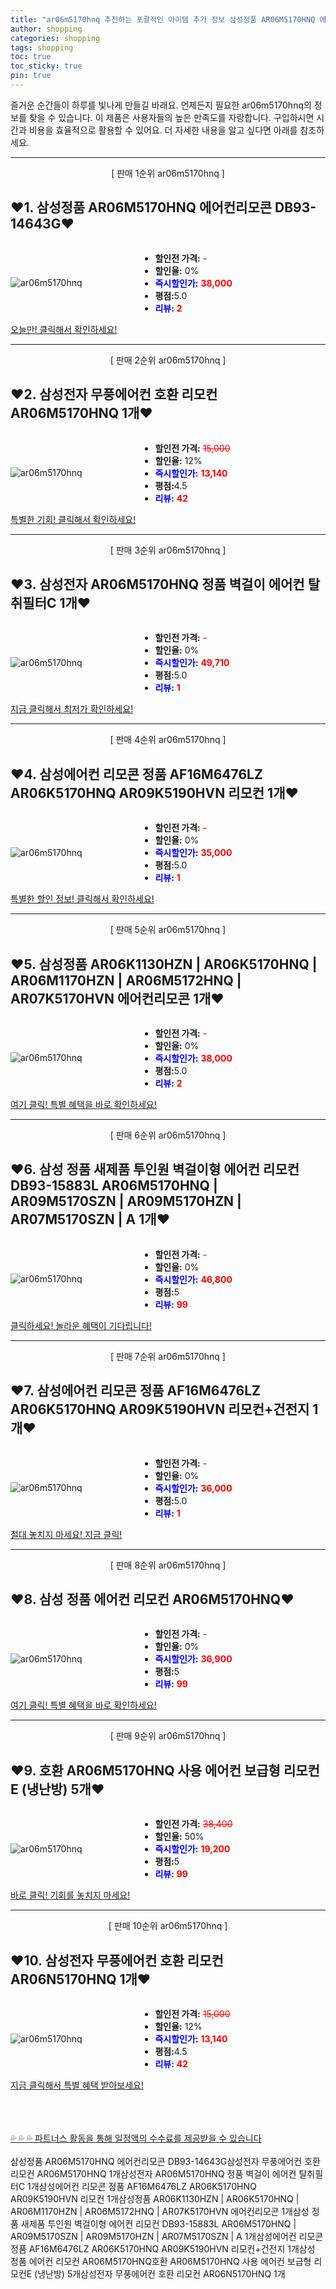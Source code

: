 ```yaml
---
title: "ar06m5170hnq 추천하는 포괄적인 아이템 추가 정보 삼성정품 AR06M5170HNQ 에어컨리모콘 DB93-14643G"
author: shopping
categories: shopping
tags: shopping
toc: true
toc_sticky: true
pin: true
---
```

즐거운 순간들이 하루를 빛나게 만들길 바래요. 언제든지 필요한 ar06m5170hnq의 정보를 찾을 수 있습니다. 이 제품은 사용자들의 높은 만족도를 자랑합니다. 구입하시면 시간과 비용을 효율적으로 활용할 수 있어요. 더 자세한 내용을 알고 싶다면 아래를 참조하세요.

---
<p class="toplist" style="margin: 0 auto; display: block; width: fit-content;">[ 판매 1순위 ar06m5170hnq ]</p>

<h2><strong>❤️1. 삼성정품 AR06M5170HNQ 에어컨리모콘 DB93-14643G❤️</strong></h2>

<div style="display: flex; align-items: center;">
    <div style="flex: 0.4;">
        <img src="https://thumbnail8.coupangcdn.com/thumbnails/remote/230x230ex/image/vendor_inventory/5469/962478bd73776386937f4e4a5db20947ab995e80b96f70c12d0a24843d10.jpeg" alt="ar06m5170hnq" style="max-width: 100%;">
    </div>
    <div style="flex: 0.6; margin-left: 10px;">
        <ul>
            <li><strong>할인전 가격:</strong> <del style="color: red;">-</del></li>
            <li><strong>할인율:</strong> 0%</li>
            <li><span style='color:blue'><strong>즉시할인가:</strong></span> <span style='color:red'><strong>38,000</strong></span></li>
            <li><strong>평점:</strong>5.0</li>
            <li><span style='color:blue'><strong>리뷰:</strong></span> <span style='color:red'><strong>2</strong></span></li>
        </ul>
    </div>
</div>
<div class="center">
    <a href="https://William4Davisa.github.io?lptag=AF9450613&subid=githubio&pageKey=7373791776&traceid=V0-153&itemId=19027600505&vendorItemId=90661839423" class="myButton">
        오늘만! 클릭해서 확인하세요!
    </a>
</div>


---
<p class="toplist" style="margin: 0 auto; display: block; width: fit-content;">[ 판매 2순위 ar06m5170hnq ]</p>

<h2><strong>❤️2. 삼성전자 무풍에어컨 호환 리모컨 AR06M5170HNQ 1개❤️</strong></h2>

<div style="display: flex; align-items: center;">
    <div style="flex: 0.4;">
        <img src="https://thumbnail8.coupangcdn.com/thumbnails/remote/230x230ex/image/vendor_inventory/45ac/70aa11972671d4c8e7f98831492017f3b2403d07a6237492b02e1e9086ee.jpg" alt="ar06m5170hnq" style="max-width: 100%;">
    </div>
    <div style="flex: 0.6; margin-left: 10px;">
        <ul>
            <li><strong>할인전 가격:</strong> <del style="color: red;">15,000</del></li>
            <li><strong>할인율:</strong> 12%</li>
            <li><span style='color:blue'><strong>즉시할인가:</strong></span> <span style='color:red'><strong>13,140</strong></span></li>
            <li><strong>평점:</strong>4.5</li>
            <li><span style='color:blue'><strong>리뷰:</strong></span> <span style='color:red'><strong>42</strong></span></li>
        </ul>
    </div>
</div>
<div class="center">
    <a href="https://William4Davisa.github.io?lptag=AF9450613&subid=githubio&pageKey=6536302168&traceid=V0-153&itemId=14535999865&vendorItemId=81778458641" class="myButton">
        특별한 기회! 클릭해서 확인하세요!
    </a>
</div>


---
<p class="toplist" style="margin: 0 auto; display: block; width: fit-content;">[ 판매 3순위 ar06m5170hnq ]</p>

<h2><strong>❤️3. 삼성전자 AR06M5170HNQ 정품 벽걸이 에어컨 탈취필터C 1개❤️</strong></h2>

<div style="display: flex; align-items: center;">
    <div style="flex: 0.4;">
        <img src="https://thumbnail10.coupangcdn.com/thumbnails/remote/230x230ex/image/vendor_inventory/56cb/b2c2d76ce8427eab46023e2c9d05a1ba094703306f4509a016370359ea8e.png" alt="ar06m5170hnq" style="max-width: 100%;">
    </div>
    <div style="flex: 0.6; margin-left: 10px;">
        <ul>
            <li><strong>할인전 가격:</strong> <del style="color: red;">-</del></li>
            <li><strong>할인율:</strong> 0%</li>
            <li><span style='color:blue'><strong>즉시할인가:</strong></span> <span style='color:red'><strong>49,710</strong></span></li>
            <li><strong>평점:</strong>5.0</li>
            <li><span style='color:blue'><strong>리뷰:</strong></span> <span style='color:red'><strong>1</strong></span></li>
        </ul>
    </div>
</div>
<div class="center">
    <a href="https://William4Davisa.github.io?lptag=AF9450613&subid=githubio&pageKey=7231489696&traceid=V0-153&itemId=18350357110&vendorItemId=90405110697" class="myButton">
        지금 클릭해서 최저가 확인하세요!
    </a>
</div>


---
<p class="toplist" style="margin: 0 auto; display: block; width: fit-content;">[ 판매 4순위 ar06m5170hnq ]</p>

<h2><strong>❤️4. 삼성에어컨 리모콘 정품 AF16M6476LZ AR06K5170HNQ AR09K5190HVN 리모컨 1개❤️</strong></h2>

<div style="display: flex; align-items: center;">
    <div style="flex: 0.4;">
        <img src="https://thumbnail9.coupangcdn.com/thumbnails/remote/230x230ex/image/vendor_inventory/7f16/fa1e4b332dc371582befde9404c59efbab2e0de00d9f52ef47a040723e35.jpg" alt="ar06m5170hnq" style="max-width: 100%;">
    </div>
    <div style="flex: 0.6; margin-left: 10px;">
        <ul>
            <li><strong>할인전 가격:</strong> <del style="color: red;">-</del></li>
            <li><strong>할인율:</strong> 0%</li>
            <li><span style='color:blue'><strong>즉시할인가:</strong></span> <span style='color:red'><strong>35,000</strong></span></li>
            <li><strong>평점:</strong>5.0</li>
            <li><span style='color:blue'><strong>리뷰:</strong></span> <span style='color:red'><strong>1</strong></span></li>
        </ul>
    </div>
</div>
<div class="center">
    <a href="https://William4Davisa.github.io?lptag=AF9450613&subid=githubio&pageKey=7672905147&traceid=V0-153&itemId=20473231695&vendorItemId=85425818451" class="myButton">
        특별한 할인 정보! 클릭해서 확인하세요!
    </a>
</div>


---
<p class="toplist" style="margin: 0 auto; display: block; width: fit-content;">[ 판매 5순위 ar06m5170hnq ]</p>

<h2><strong>❤️5. 삼성정품 AR06K1130HZN | AR06K5170HNQ | AR06M1170HZN | AR06M5172HNQ | AR07K5170HVN 에어컨리모콘 1개❤️</strong></h2>

<div style="display: flex; align-items: center;">
    <div style="flex: 0.4;">
        <img src="https://thumbnail8.coupangcdn.com/thumbnails/remote/230x230ex/image/vendor_inventory/5469/962478bd73776386937f4e4a5db20947ab995e80b96f70c12d0a24843d10.jpeg" alt="ar06m5170hnq" style="max-width: 100%;">
    </div>
    <div style="flex: 0.6; margin-left: 10px;">
        <ul>
            <li><strong>할인전 가격:</strong> <del style="color: red;">-</del></li>
            <li><strong>할인율:</strong> 0%</li>
            <li><span style='color:blue'><strong>즉시할인가:</strong></span> <span style='color:red'><strong>38,000</strong></span></li>
            <li><strong>평점:</strong>5.0</li>
            <li><span style='color:blue'><strong>리뷰:</strong></span> <span style='color:red'><strong>2</strong></span></li>
        </ul>
    </div>
</div>
<div class="center">
    <a href="https://William4Davisa.github.io?lptag=AF9450613&subid=githubio&pageKey=7373754122&traceid=V0-153&itemId=19027423782&vendorItemId=86151604176" class="myButton">
        여기 클릭! 특별 혜택을 바로 확인하세요!
    </a>
</div>


---
<p class="toplist" style="margin: 0 auto; display: block; width: fit-content;">[ 판매 6순위 ar06m5170hnq ]</p>

<h2><strong>❤️6. 삼성 정품 새제품 투인원 벽걸이형 에어컨 리모컨 DB93-15883L AR06M5170HNQ | AR09M5170SZN | AR09M5170HZN | AR07M5170SZN | A 1개❤️</strong></h2>

<div style="display: flex; align-items: center;">
    <div style="flex: 0.4;">
        <img src="https://thumbnail8.coupangcdn.com/thumbnails/remote/230x230ex/image/vendor_inventory/4a5b/e9dbb8610b5a8dab348ea1fcf05089f83bb6e1ebab6a5d63a59d4cc084c7.jpg" alt="ar06m5170hnq" style="max-width: 100%;">
    </div>
    <div style="flex: 0.6; margin-left: 10px;">
        <ul>
            <li><strong>할인전 가격:</strong> <del style="color: red;">-</del></li>
            <li><strong>할인율:</strong> 0%</li>
            <li><span style='color:blue'><strong>즉시할인가:</strong></span> <span style='color:red'><strong>46,800</strong></span></li>
            <li><strong>평점:</strong>5</li>
            <li><span style='color:blue'><strong>리뷰:</strong></span> <span style='color:red'><strong>99</strong></span></li>
        </ul>
    </div>
</div>
<div class="center">
    <a href="https://William4Davisa.github.io?lptag=AF9450613&subid=githubio&pageKey=7413663089&traceid=V0-153&itemId=19214996420&vendorItemId=86331983501" class="myButton">
        클릭하세요! 놀라운 혜택이 기다립니다!
    </a>
</div>


---
<p class="toplist" style="margin: 0 auto; display: block; width: fit-content;">[ 판매 7순위 ar06m5170hnq ]</p>

<h2><strong>❤️7. 삼성에어컨 리모콘 정품 AF16M6476LZ AR06K5170HNQ AR09K5190HVN 리모컨+건전지 1개❤️</strong></h2>

<div style="display: flex; align-items: center;">
    <div style="flex: 0.4;">
        <img src="https://thumbnail9.coupangcdn.com/thumbnails/remote/230x230ex/image/vendor_inventory/7f16/fa1e4b332dc371582befde9404c59efbab2e0de00d9f52ef47a040723e35.jpg" alt="ar06m5170hnq" style="max-width: 100%;">
    </div>
    <div style="flex: 0.6; margin-left: 10px;">
        <ul>
            <li><strong>할인전 가격:</strong> <del style="color: red;">-</del></li>
            <li><strong>할인율:</strong> 0%</li>
            <li><span style='color:blue'><strong>즉시할인가:</strong></span> <span style='color:red'><strong>36,000</strong></span></li>
            <li><strong>평점:</strong>5.0</li>
            <li><span style='color:blue'><strong>리뷰:</strong></span> <span style='color:red'><strong>1</strong></span></li>
        </ul>
    </div>
</div>
<div class="center">
    <a href="https://William4Davisa.github.io?lptag=AF9450613&subid=githubio&pageKey=7672905147&traceid=V0-153&itemId=20473231696&vendorItemId=85425818436" class="myButton">
        절대 놓치지 마세요! 지금 클릭!
    </a>
</div>


---
<p class="toplist" style="margin: 0 auto; display: block; width: fit-content;">[ 판매 8순위 ar06m5170hnq ]</p>

<h2><strong>❤️8. 삼성 정품 에어컨 리모컨 AR06M5170HNQ❤️</strong></h2>

<div style="display: flex; align-items: center;">
    <div style="flex: 0.4;">
        <img src="https://thumbnail8.coupangcdn.com/thumbnails/remote/230x230ex/image/vendor_inventory/cfdd/d607ffddccc5f79cec8a6204364e5b73232d187e5819e1958b0f43bdbbc5.png" alt="ar06m5170hnq" style="max-width: 100%;">
    </div>
    <div style="flex: 0.6; margin-left: 10px;">
        <ul>
            <li><strong>할인전 가격:</strong> <del style="color: red;">-</del></li>
            <li><strong>할인율:</strong> 0%</li>
            <li><span style='color:blue'><strong>즉시할인가:</strong></span> <span style='color:red'><strong>36,900</strong></span></li>
            <li><strong>평점:</strong>5</li>
            <li><span style='color:blue'><strong>리뷰:</strong></span> <span style='color:red'><strong>99</strong></span></li>
        </ul>
    </div>
</div>
<div class="center">
    <a href="https://William4Davisa.github.io?lptag=AF9450613&subid=githubio&pageKey=7641008487&traceid=V0-153&itemId=20303590257&vendorItemId=87389541124" class="myButton">
        여기 클릭! 특별 혜택을 바로 확인하세요!
    </a>
</div>


---
<p class="toplist" style="margin: 0 auto; display: block; width: fit-content;">[ 판매 9순위 ar06m5170hnq ]</p>

<h2><strong>❤️9. 호환 AR06M5170HNQ 사용 에어컨 보급형 리모컨E (냉난방) 5개❤️</strong></h2>

<div style="display: flex; align-items: center;">
    <div style="flex: 0.4;">
        <img src="https://thumbnail10.coupangcdn.com/thumbnails/remote/230x230ex/image/vendor_inventory/2e56/5fcee59d1d59b0fbcceb99b4f2959284dc531fce90342472877a207ac4f1.jpg" alt="ar06m5170hnq" style="max-width: 100%;">
    </div>
    <div style="flex: 0.6; margin-left: 10px;">
        <ul>
            <li><strong>할인전 가격:</strong> <del style="color: red;">38,400</del></li>
            <li><strong>할인율:</strong> 50%</li>
            <li><span style='color:blue'><strong>즉시할인가:</strong></span> <span style='color:red'><strong>19,200</strong></span></li>
            <li><strong>평점:</strong>5</li>
            <li><span style='color:blue'><strong>리뷰:</strong></span> <span style='color:red'><strong>99</strong></span></li>
        </ul>
    </div>
</div>
<div class="center">
    <a href="https://William4Davisa.github.io?lptag=AF9450613&subid=githubio&pageKey=7622490303&traceid=V0-153&itemId=19523609312&vendorItemId=90657489887" class="myButton">
        바로 클릭! 기회를 놓치지 마세요!
    </a>
</div>


---
<p class="toplist" style="margin: 0 auto; display: block; width: fit-content;">[ 판매 10순위 ar06m5170hnq ]</p>

<h2><strong>❤️10. 삼성전자 무풍에어컨 호환 리모컨 AR06N5170HNQ 1개❤️</strong></h2>

<div style="display: flex; align-items: center;">
    <div style="flex: 0.4;">
        <img src="https://thumbnail8.coupangcdn.com/thumbnails/remote/230x230ex/image/vendor_inventory/45ac/70aa11972671d4c8e7f98831492017f3b2403d07a6237492b02e1e9086ee.jpg" alt="ar06m5170hnq" style="max-width: 100%;">
    </div>
    <div style="flex: 0.6; margin-left: 10px;">
        <ul>
            <li><strong>할인전 가격:</strong> <del style="color: red;">15,000</del></li>
            <li><strong>할인율:</strong> 12%</li>
            <li><span style='color:blue'><strong>즉시할인가:</strong></span> <span style='color:red'><strong>13,140</strong></span></li>
            <li><strong>평점:</strong>4.5</li>
            <li><span style='color:blue'><strong>리뷰:</strong></span> <span style='color:red'><strong>42</strong></span></li>
        </ul>
    </div>
</div>
<div class="center">
    <a href="https://William4Davisa.github.io?lptag=AF9450613&subid=githubio&pageKey=6536302168&traceid=V0-153&itemId=14535999818&vendorItemId=81778458469" class="myButton">
        지금 클릭해서 특별 혜택 받아보세요!
    </a>
</div>

<br><br><br>[💦 💦 💦 파트너스 활동을 통해 일정액의 수수료를 제공받을 수 있습니다](https://link.coupang.com/a/bcpT2c)<br><br>삼성정품 AR06M5170HNQ 에어컨리모콘 DB93-14643G삼성전자 무풍에어컨 호환 리모컨 AR06M5170HNQ 1개삼성전자 AR06M5170HNQ 정품 벽걸이 에어컨 탈취필터C 1개삼성에어컨 리모콘 정품 AF16M6476LZ AR06K5170HNQ AR09K5190HVN 리모컨 1개삼성정품 AR06K1130HZN | AR06K5170HNQ | AR06M1170HZN | AR06M5172HNQ | AR07K5170HVN 에어컨리모콘 1개삼성 정품 새제품 투인원 벽걸이형 에어컨 리모컨 DB93-15883L AR06M5170HNQ | AR09M5170SZN | AR09M5170HZN | AR07M5170SZN | A 1개삼성에어컨 리모콘 정품 AF16M6476LZ AR06K5170HNQ AR09K5190HVN 리모컨+건전지 1개삼성 정품 에어컨 리모컨 AR06M5170HNQ호환 AR06M5170HNQ 사용 에어컨 보급형 리모컨E (냉난방) 5개삼성전자 무풍에어컨 호환 리모컨 AR06N5170HNQ 1개